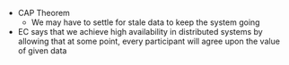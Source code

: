 - CAP Theorem
	- We may have to settle for stale data to keep the system going
- EC says that we achieve high availability in distributed systems by allowing that at some point, every participant will agree upon the value of given data